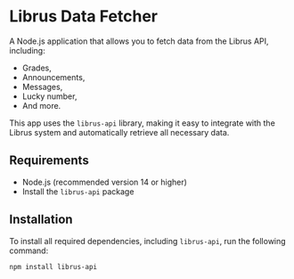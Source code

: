 # Librus Data Fetcher

A Node.js application that allows you to fetch data from the Librus API, including:
- Grades,
- Announcements,
- Messages,
- Lucky number,
- And more.

This app uses the `librus-api` library, making it easy to integrate with the Librus system and automatically retrieve all necessary data.

## Requirements

- Node.js (recommended version 14 or higher)
- Install the `librus-api` package

## Installation

To install all required dependencies, including `librus-api`, run the following command:

```bash
npm install librus-api
